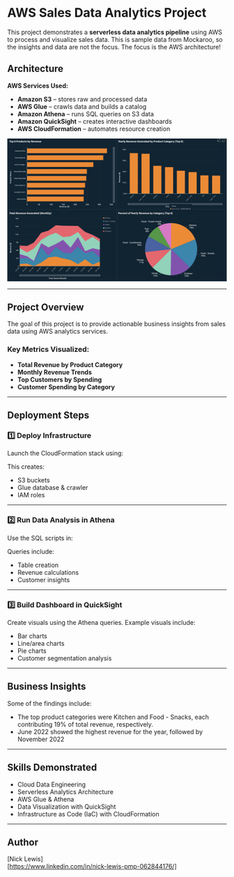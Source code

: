# AWS Sales Data Analytics Project

This project demonstrates a **serverless data analytics pipeline** using AWS to process and visualize sales data. This is sample data from Mockaroo, so the insights and data are not the focus. The focus is the AWS architecture!

## **Architecture**

**AWS Services Used:**

- **Amazon S3** – stores raw and processed data  
- **AWS Glue** – crawls data and builds a catalog  
- **Amazon Athena** – runs SQL queries on S3 data  
- **Amazon QuickSight** – creates interactive dashboards  
- **AWS CloudFormation** – automates resource creation

![Dashboard Screenshot](images/Sales_Data_Project_QS.png)

---

## **Project Overview**

The goal of this project is to provide actionable business insights from sales data using AWS analytics services.

### **Key Metrics Visualized:**

- **Total Revenue by Product Category**  
- **Monthly Revenue Trends**  
- **Top Customers by Spending**  
- **Customer Spending by Category**

---

## **Deployment Steps**

### **1️⃣ Deploy Infrastructure**

Launch the CloudFormation stack using:



This creates:

- S3 buckets  
- Glue database & crawler  
- IAM roles  

---

### **2️⃣ Run Data Analysis in Athena**

Use the SQL scripts in:


Queries include:

- Table creation  
- Revenue calculations  
- Customer insights  

---

### **3️⃣ Build Dashboard in QuickSight**

Create visuals using the Athena queries. Example visuals include:

- Bar charts  
- Line/area charts  
- Pie charts  
- Customer segmentation analysis

---

## **Business Insights**

Some of the findings include:

- The top product categories were Kitchen and Food - Snacks, each contributing 19% of total revenue, respectively.
- June 2022 showed the highest revenue for the year, followed by November 2022

---

## **Skills Demonstrated**

- Cloud Data Engineering  
- Serverless Analytics Architecture  
- AWS Glue & Athena  
- Data Visualization with QuickSight  
- Infrastructure as Code (IaC) with CloudFormation

---

## **Author**

[Nick Lewis]  
[https://www.linkedin.com/in/nick-lewis-pmp-062844176/]  

